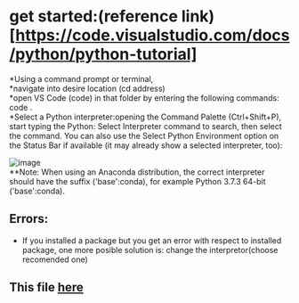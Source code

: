 # get started:(reference link)[https://code.visualstudio.com/docs/python/python-tutorial]
*Using a command prompt or terminal, <br>
*navigate into desire location (cd address)<br>
*open VS Code (code) in that folder by entering the following commands:
code . <br>
*Select a Python interpreter:opening the Command Palette (Ctrl+Shift+P), start typing the Python: Select Interpreter command to search, then select the command. You can also use the Select Python Environment option on the Status Bar if available (it may already show a selected interpreter, too):<br>

![image](https://user-images.githubusercontent.com/43284640/145884266-8fcd3194-1e0a-44ba-9674-d4ffb2a6c1cc.png)<br>
**Note: When using an Anaconda distribution, the correct interpreter should have the suffix ('base':conda), for example Python 3.7.3 64-bit ('base':conda).



## Errors:
* If you installed a package but you get an error with respect to installed package, one more posible solution is: change the interpretor(choose recomended one)
## This file [here](https://github.com/MehdiMahmoodi)
